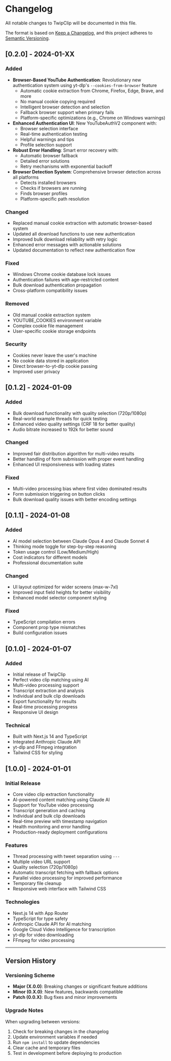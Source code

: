 # Changelog

All notable changes to TwipClip will be documented in this file.

The format is based on [Keep a Changelog](https://keepachangelog.com/en/1.0.0/),
and this project adheres to [Semantic Versioning](https://semver.org/spec/v2.0.0.html).

## [0.2.0] - 2024-01-XX

### Added
- **Browser-Based YouTube Authentication**: Revolutionary new authentication system using yt-dlp's `--cookies-from-browser` feature
  - Automatic cookie extraction from Chrome, Firefox, Edge, Brave, and more
  - No manual cookie copying required
  - Intelligent browser detection and selection
  - Fallback browser support when primary fails
  - Platform-specific optimizations (e.g., Chrome on Windows warnings)
- **Enhanced Authentication UI**: New YouTubeAuthV2 component with:
  - Browser selection interface
  - Real-time authentication testing
  - Helpful warnings and tips
  - Profile selection support
- **Robust Error Handling**: Smart error recovery with:
  - Automatic browser fallback
  - Detailed error solutions
  - Retry mechanisms with exponential backoff
- **Browser Detection System**: Comprehensive browser detection across all platforms
  - Detects installed browsers
  - Checks if browsers are running
  - Finds browser profiles
  - Platform-specific path resolution

### Changed
- Replaced manual cookie extraction with automatic browser-based system
- Updated all download functions to use new authentication
- Improved bulk download reliability with retry logic
- Enhanced error messages with actionable solutions
- Updated documentation to reflect new authentication flow

### Fixed
- Windows Chrome cookie database lock issues
- Authentication failures with age-restricted content
- Bulk download authentication propagation
- Cross-platform compatibility issues

### Removed
- Old manual cookie extraction system
- YOUTUBE_COOKIES environment variable
- Complex cookie file management
- User-specific cookie storage endpoints

### Security
- Cookies never leave the user's machine
- No cookie data stored in application
- Direct browser-to-yt-dlp cookie passing
- Improved user privacy

## [0.1.2] - 2024-01-09

### Added
- Bulk download functionality with quality selection (720p/1080p)
- Real-world example threads for quick testing
- Enhanced video quality settings (CRF 18 for better quality)
- Audio bitrate increased to 192k for better sound

### Changed
- Improved fair distribution algorithm for multi-video results
- Better handling of form submission with proper event handling
- Enhanced UI responsiveness with loading states

### Fixed
- Multi-video processing bias where first video dominated results
- Form submission triggering on button clicks
- Bulk download quality issues with better encoding settings

## [0.1.1] - 2024-01-08

### Added
- AI model selection between Claude Opus 4 and Claude Sonnet 4
- Thinking mode toggle for step-by-step reasoning
- Token usage control (Low/Medium/High)
- Cost indicators for different models
- Professional documentation suite

### Changed
- UI layout optimized for wider screens (max-w-7xl)
- Improved input field heights for better visibility
- Enhanced model selector component styling

### Fixed
- TypeScript compilation errors
- Component prop type mismatches
- Build configuration issues

## [0.1.0] - 2024-01-07

### Added
- Initial release of TwipClip
- Perfect video clip matching using AI
- Multi-video processing support
- Transcript extraction and analysis
- Individual and bulk clip downloads
- Export functionality for results
- Real-time processing progress
- Responsive UI design

### Technical
- Built with Next.js 14 and TypeScript
- Integrated Anthropic Claude API
- yt-dlp and FFmpeg integration
- Tailwind CSS for styling

## [1.0.0] - 2024-01-01

### Initial Release
- Core video clip extraction functionality
- AI-powered content matching using Claude AI
- Support for YouTube video processing
- Transcript generation and caching
- Individual and bulk clip downloads
- Real-time preview with timestamp navigation
- Health monitoring and error handling
- Production-ready deployment configurations

### Features
- Thread processing with tweet separation using `---`
- Multiple video URL support
- Quality selection (720p/1080p)
- Automatic transcript fetching with fallback options
- Parallel video processing for improved performance
- Temporary file cleanup
- Responsive web interface with Tailwind CSS

### Technologies
- Next.js 14 with App Router
- TypeScript for type safety
- Anthropic Claude API for AI matching
- Google Cloud Video Intelligence for transcription
- yt-dlp for video downloading
- FFmpeg for video processing

---

## Version History

### Versioning Scheme
- **Major (X.0.0)**: Breaking changes or significant feature additions
- **Minor (0.X.0)**: New features, backwards compatible
- **Patch (0.0.X)**: Bug fixes and minor improvements

### Upgrade Notes
When upgrading between versions:
1. Check for breaking changes in the changelog
2. Update environment variables if needed
3. Run `npm install` to update dependencies
4. Clear cache and temporary files
5. Test in development before deploying to production 